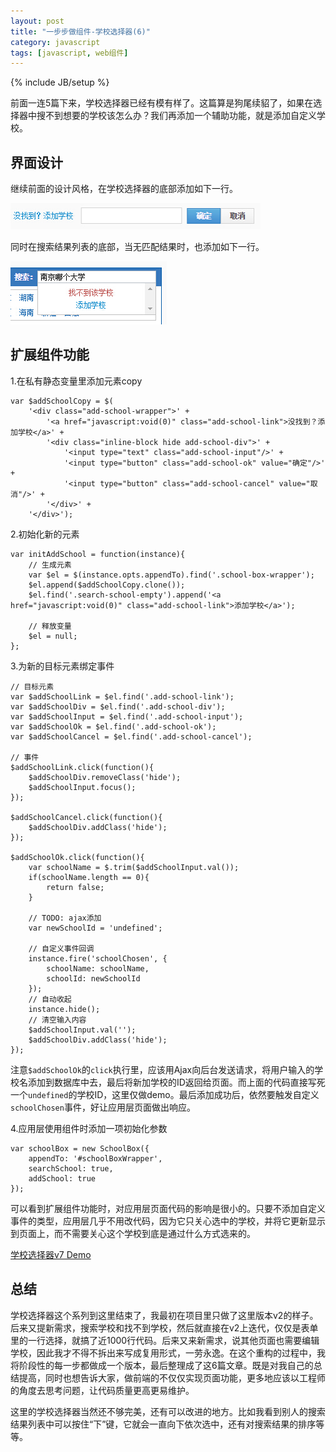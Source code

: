 ```yaml
---
layout: post
title: "一步步做组件-学校选择器(6)"
category: javascript
tags: [javascript, web组件]
---
```

{% include JB/setup %}

前面一连5篇下来，学校选择器已经有模有样了。这篇算是狗尾续貂了，如果在选择器中搜不到想要的学校该怎么办？我们再添加一个辅助功能，就是添加自定义学校。

<!-- break -->

界面设计
---------
继续前面的设计风格，在学校选择器的底部添加如下一行。

<img src="/assets/captures/20150127_01.jpg" style="max-width:400px;">

同时在搜索结果列表的底部，当无匹配结果时，也添加如下一行。

<img src="/assets/captures/20150127_02.jpg" style="max-width:250px;">



扩展组件功能
-------------
1.在私有静态变量里添加元素copy

    var $addSchoolCopy = $(
        '<div class="add-school-wrapper">' + 
            '<a href="javascript:void(0)" class="add-school-link">没找到？添加学校</a>' + 
            '<div class="inline-block hide add-school-div">' + 
                '<input type="text" class="add-school-input"/>' + 
                '<input type="button" class="add-school-ok" value="确定"/>' + 
                '<input type="button" class="add-school-cancel" value="取消"/>' + 
            '</div>' + 
        '</div>');


2.初始化新的元素

    var initAddSchool = function(instance){
        // 生成元素
        var $el = $(instance.opts.appendTo).find('.school-box-wrapper');
        $el.append($addSchoolCopy.clone());
        $el.find('.search-school-empty').append('<a href="javascript:void(0)" class="add-school-link">添加学校</a>');
        
        // 释放变量
        $el = null;
    };


3.为新的目标元素绑定事件
    
    // 目标元素
    var $addSchoolLink = $el.find('.add-school-link');
    var $addSchoolDiv = $el.find('.add-school-div');
    var $addSchoolInput = $el.find('.add-school-input');
    var $addSchoolOk = $el.find('.add-school-ok');
    var $addSchoolCancel = $el.find('.add-school-cancel');

    // 事件
    $addSchoolLink.click(function(){
        $addSchoolDiv.removeClass('hide');
        $addSchoolInput.focus();
    });

    $addSchoolCancel.click(function(){
        $addSchoolDiv.addClass('hide');
    });

    $addSchoolOk.click(function(){
        var schoolName = $.trim($addSchoolInput.val());
        if(schoolName.length == 0){
            return false;
        }

        // TODO: ajax添加
        var newSchoolId = 'undefined';

        // 自定义事件回调
        instance.fire('schoolChosen', {
            schoolName: schoolName,
            schoolId: newSchoolId
        });
        // 自动收起
        instance.hide();
        // 清空输入内容
        $addSchoolInput.val('');
        $addSchoolDiv.addClass('hide');
    });

注意`$addSchoolOk`的`click`执行里，应该用Ajax向后台发送请求，将用户输入的学校名添加到数据库中去，最后将新加学校的ID返回给页面。而上面的代码直接写死一个`undefined`的学校ID，这里仅做demo。最后添加成功后，依然要触发自定义`schoolChosen`事件，好让应用层页面做出响应。


4.应用层使用组件时添加一项初始化参数

    var schoolBox = new SchoolBox({
        appendTo: '#schoolBoxWrapper',
        searchSchool: true,
        addSchool: true
    });

可以看到扩展组件功能时，对应用层页面代码的影响是很小的。只要不添加自定义事件的类型，应用层几乎不用改代码，因为它只关心选中的学校，并将它更新显示到页面上，而不需要关心这个学校到底是通过什么方式选来的。

[学校选择器v7 Demo](/demo/SchoolBox/v7/demo.html)



总结
-----
学校选择器这个系列到这里结束了，我最初在项目里只做了这里版本v2的样子。后来又提新需求，搜索学校和找不到学校，然后就直接在v2上迭代，仅仅是表单里的一行选择，就搞了近1000行代码。后来又来新需求，说其他页面也需要编辑学校，因此我才不得不拆出来写成复用形式，一劳永逸。在这个重构的过程中，我将阶段性的每一步都做成一个版本，最后整理成了这6篇文章。既是对我自己的总结提高，同时也想告诉大家，做前端的不仅仅实现页面功能，更多地应该以工程师的角度去思考问题，让代码质量更高更易维护。

这里的学校选择器当然还不够完美，还有可以改进的地方。比如我看到别人的搜索结果列表中可以按住“下”键，它就会一直向下依次选中，还有对搜索结果的排序等等。
